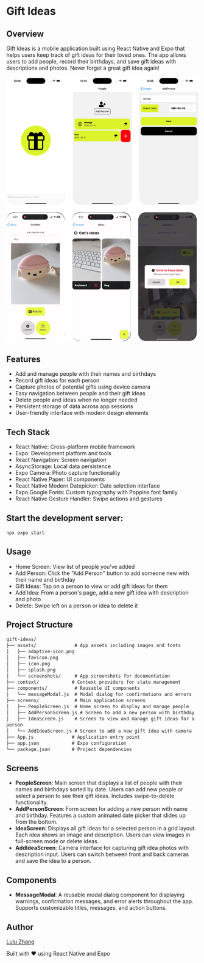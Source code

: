 # Gift Ideas

## Overview
Gift Ideas is a mobile application built using React Native and Expo that helps users keep track of gift ideas for their loved ones. The app allows users to add people, record their birthdays, and save gift ideas with descriptions and photos. Never forget a great gift idea again!

![Gift Ideas App Overview](./assets/idea-readme.png)

## Features
+ Add and manage people with their names and birthdays
+ Record gift ideas for each person
+ Capture photos of potential gifts using device camera
+ Easy navigation between people and their gift ideas
+ Delete people and ideas when no longer needed
+ Persistent storage of data across app sessions
+ User-friendly interface with modern design elements

## Tech Stack
+ React Native: Cross-platform mobile framework
+ Expo: Development platform and tools
+ React Navigation: Screen navigation
+ AsyncStorage: Local data persistence
+ Expo Camera: Photo capture functionality
+ React Native Paper: UI components
+ React Native Modern Datepicker: Date selection interface
+ Expo Google Fonts: Custom typography with Poppins font family
+ React Native Gesture Handler: Swipe actions and gestures

## Start the development server:
```sh
npx expo start
```

## Usage
+ Home Screen: View list of people you've added
+ Add Person: Click the "Add Person" button to add someone new with their name and birthday
+ Gift Ideas: Tap on a person to view or add gift ideas for them
+ Add Idea: From a person's page, add a new gift idea with description and photo
+ Delete: Swipe left on a person or idea to delete it

## Project Structure
```
gift-ideas/
├── assets/              # App assets including images and fonts
│   ├── adaptive-icon.png
│   ├── favicon.png
│   ├── icon.png
│   ├── splash.png
│   └── screenshots/     # App screenshots for documentation
├── context/            # Context providers for state management
├── components/          # Reusable UI components
│   └── messageModal.js  # Modal dialog for confirmations and errors
├── screens/             # Main application screens
│   ├── PeopleScreen.js  # Home screen to display and manage people
│   ├── AddPersonScreen.js # Screen to add a new person with birthday
│   ├── IdeaScreen.js    # Screen to view and manage gift ideas for a person
│   └── AddIdeaScreen.js # Screen to add a new gift idea with camera
├── App.js              # Application entry point
├── app.json            # Expo configuration
└── package.json        # Project dependencies
```

## Screens
- **PeopleScreen**: Main screen that displays a list of people with their names and birthdays sorted by date. Users can add new people or select a person to see their gift ideas. Includes swipe-to-delete functionality.
- **AddPersonScreen**: Form screen for adding a new person with name and birthday. Features a custom animated date picker that slides up from the bottom.
- **IdeaScreen**: Displays all gift ideas for a selected person in a grid layout. Each idea shows an image and description. Users can view images in full-screen mode or delete ideas.
- **AddIdeaScreen**: Camera interface for capturing gift idea photos with description input. Users can switch between front and back cameras and save the idea to a person.

## Components
- **MessageModal**: A reusable modal dialog component for displaying warnings, confirmation messages, and error alerts throughout the app. Supports customizable titles, messages, and action buttons.


## Author
[Lulu Zhang](https://profile.catlulu.net/)



Built with ❤️ using React Native and Expo